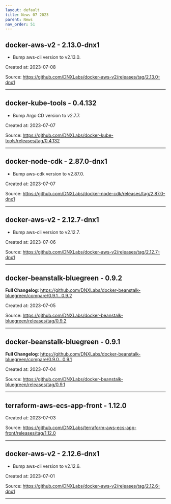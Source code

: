 ```yaml
---
layout: default
title: News 07 2023
parent: News
nav_order: 51
---
```




## docker-aws-v2 - 2.13.0-dnx1
- Bump aws-cli version to v2.13.0.

Created at: 2023-07-08

<!-- TODO: Include source link to the version tag -->
Source: https://github.com/DNXLabs/docker-aws-v2/releases/tag/2.13.0-dnx1

---


## docker-kube-tools - 0.4.132
- Bump Argo CD version to v2.7.7.

Created at: 2023-07-07

<!-- TODO: Include source link to the version tag -->
Source: https://github.com/DNXLabs/docker-kube-tools/releases/tag/0.4.132

---


## docker-node-cdk - 2.87.0-dnx1
- Bump aws-cdk version to v2.87.0.

Created at: 2023-07-07

<!-- TODO: Include source link to the version tag -->
Source: https://github.com/DNXLabs/docker-node-cdk/releases/tag/2.87.0-dnx1

---


## docker-aws-v2 - 2.12.7-dnx1
- Bump aws-cli version to v2.12.7.

Created at: 2023-07-06

<!-- TODO: Include source link to the version tag -->
Source: https://github.com/DNXLabs/docker-aws-v2/releases/tag/2.12.7-dnx1

---


## docker-beanstalk-bluegreen - 0.9.2
**Full Changelog**: https://github.com/DNXLabs/docker-beanstalk-bluegreen/compare/0.9.1...0.9.2

Created at: 2023-07-05

<!-- TODO: Include source link to the version tag -->
Source: https://github.com/DNXLabs/docker-beanstalk-bluegreen/releases/tag/0.9.2

---


## docker-beanstalk-bluegreen - 0.9.1
**Full Changelog**: https://github.com/DNXLabs/docker-beanstalk-bluegreen/compare/0.9.0...0.9.1

Created at: 2023-07-04

<!-- TODO: Include source link to the version tag -->
Source: https://github.com/DNXLabs/docker-beanstalk-bluegreen/releases/tag/0.9.1

---


## terraform-aws-ecs-app-front - 1.12.0


Created at: 2023-07-03

<!-- TODO: Include source link to the version tag -->
Source: https://github.com/DNXLabs/terraform-aws-ecs-app-front/releases/tag/1.12.0

---


## docker-aws-v2 - 2.12.6-dnx1
- Bump aws-cli version to v2.12.6.

Created at: 2023-07-01

<!-- TODO: Include source link to the version tag -->
Source: https://github.com/DNXLabs/docker-aws-v2/releases/tag/2.12.6-dnx1

---

